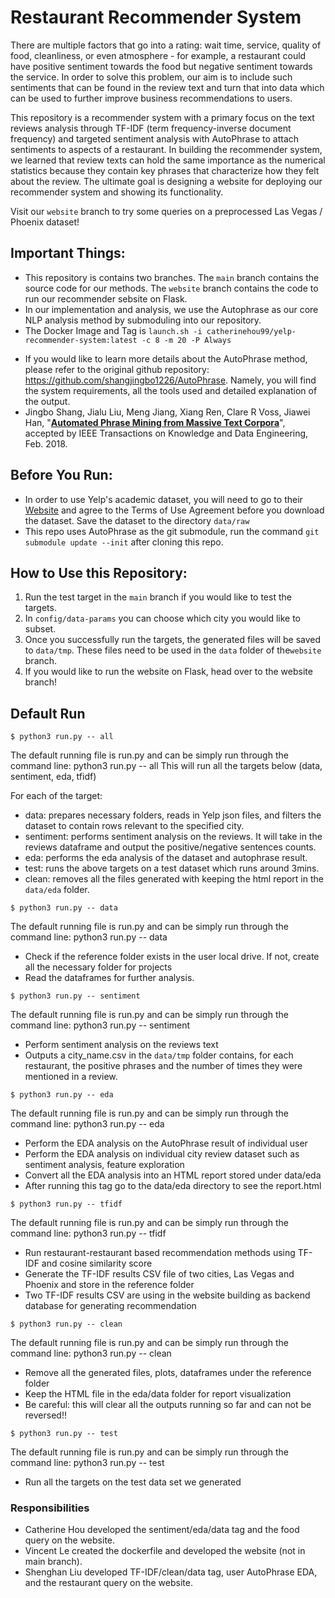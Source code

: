 # Restaurant Recommender System
There are multiple factors that go into a rating: wait time, service, quality of food, cleanliness, or even atmosphere - for example, a restaurant could have positive sentiment towards the food but negative sentiment towards the service. In order to solve this problem, our aim is to include such sentiments that can be found in the review text and turn that into data which can be used to further improve business recommendations to users.

This repository is a recommender system with a primary focus on the text reviews analysis through TF-IDF (term frequency-inverse document frequency) and targeted sentiment analysis with AutoPhrase to attach sentiments to aspects of a restaurant. In building the recommender system, we learned that review texts can hold the same importance as the numerical statistics because they contain key phrases that characterize how they felt about the review. The ultimate goal is designing a website for deploying our recommender system and showing its functionality.

Visit our `website` branch to try some queries on a preprocessed Las Vegas / Phoenix dataset!

## Important Things:
* This repository is contains two branches. The `main` branch contains the source code for our methods. The `website` branch contains the code to run our recommender sebsite on Flask.
* In our implementation and analysis, we use the Autophrase as our core NLP analysis method by submoduling into our repository.
* The Docker Image and Tag is `launch.sh -i catherinehou99/yelp-recommender-system:latest -c 8 -m 20 -P Always`
- If you would like to learn more details about the AutoPhrase method, please refer to the original github repository: https://github.com/shangjingbo1226/AutoPhrase. Namely, you will find the system requirements, all the tools used and detailed explanation of the output.
- Jingbo Shang, Jialu Liu, Meng Jiang, Xiang Ren, Clare R Voss, Jiawei Han, "**[Automated Phrase Mining from Massive Text Corpora](https://arxiv.org/abs/1702.04457)**", accepted by IEEE Transactions on Knowledge and Data Engineering, Feb. 2018.

## Before You Run:
* In order to use Yelp's academic dataset, you will need to go to their [Website](https://www.yelp.com/dataset) and agree to the Terms of Use Agreement before you download the dataset. Save the dataset to the directory `data/raw`
* This repo uses AutoPhrase as the git submodule, run the command `git submodule update --init` after cloning this repo.

## How to Use this Repository:
1. Run the test target in the `main` branch if you would like to test the targets.
2. In `config/data-params` you can choose which city you would like to subset.
3. Once you successfully run the targets, the generated files will be saved to `data/tmp`. These files need to be used in the `data` folder of the`website` branch.
4. If you would like to run the website on Flask, head over to the website branch!

## Default Run

```
$ python3 run.py -- all
```
The default running file is run.py and can be simply run through the command line: python3 run.py -- all
This will run all the targets below (data, sentiment, eda, tfidf)

For each of the target:
* data: prepares necessary folders, reads in Yelp json files, and filters the dataset to contain rows relevant to the specified city.
* sentiment: performs sentiment analysis on the reviews. It will take in the reviews dataframe and output the positive/negative sentences counts.
* eda: performs the eda analysis of the dataset and autophrase result.
* test: runs the above targets on a test dataset which runs around 3mins.
* clean: removes all the files generated with keeping the html report in the `data/eda` folder.

```
$ python3 run.py -- data
```
The default running file is run.py and can be simply run through the command line: python3 run.py -- data
* Check if the reference folder exists in the user local drive. If not, create all the necessary folder for projects
* Read the dataframes for further analysis.

```
$ python3 run.py -- sentiment
```
The default running file is run.py and can be simply run through the command line: python3 run.py -- sentiment
* Perform sentiment analysis on the reviews text
* Outputs a city_name.csv in the `data/tmp` folder contains, for each restaurant, the positive phrases and the number of times they were mentioned in a review.

```
$ python3 run.py -- eda
```
The default running file is run.py and can be simply run through the command line: python3 run.py -- eda
* Perform the EDA analysis on the AutoPhrase result of individual user
* Perform the EDA analysis on individual city review dataset such as sentiment analysis, feature exploration
* Convert all the EDA analysis into an HTML report stored under data/eda
* After running this tag go to the data/eda directory to see the report.html

```
$ python3 run.py -- tfidf
```
The default running file is run.py and can be simply run through the command line: python3 run.py -- tfidf
* Run restaurant-restaurant based recommendation methods using TF-IDF and cosine similarity score
* Generate the TF-IDF results CSV file of two cities, Las Vegas and Phoenix and store in the reference folder
* Two TF-IDF results CSV are using in the website building as backend database for generating recommendation


```
$ python3 run.py -- clean
```
The default running file is run.py and can be simply run through the command line: python3 run.py -- clean
* Remove all the generated files, plots, dataframes under the reference folder
* Keep the HTML file in the eda/data folder for report visualization
* Be careful: this will clear all the outputs running so far and can not be reversed!!

```
$ python3 run.py -- test
```
The default running file is run.py and can be simply run through the command line: python3 run.py -- test
* Run all the targets on the test data set we generated 

### Responsibilities
* Catherine Hou developed the sentiment/eda/data tag and the food query on the website.
* Vincent Le created the dockerfile and developed the website (not in main branch).
* Shenghan Liu developed TF-IDF/clean/data tag, user AutoPhrase EDA, and the restaurant query on the website.
